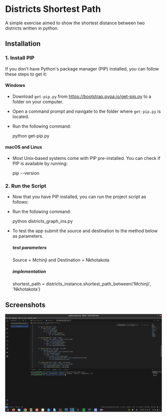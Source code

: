 # Districts Shortest Path

A simple exercise aimed to show the shortest distance between two districts written in python.

## Installation

### 1. Install PIP

If you don't have Python's package manager (PIP) installed, you can follow these steps to get it:

#### Windows

- Download `get-pip.py` from https://bootstrap.pypa.io/get-pip.py to a folder on your computer.
- Open a command prompt and navigate to the folder where `get-pip.py` is located.
- Run the following command:

  python get-pip.py


#### macOS and Linux
- Most Unix-based systems come with PIP pre-installed. You can check if PIP is available by running:

  pip --version

### 2. Run the Script
- Now that you have PIP installed, you can run the project script as follows:
- Run the following command:

  python districts_graph_ins.py

- To test the app submit the source and destination to the method below as parameters. 

    ##### test parameters
    Source = Mchinji and Destination = Nkhotakota

    ##### implementation
    shortest_path = districts_instance.shortest_path_between('Mchinji', 'Nkhotakota')



## Screenshots
![Alt text](https://github.com/anthony-kakatera/djikstar/blob/master/screenshots/DJIKSTAR%20SCREENSHOT%201.png "Optional title")